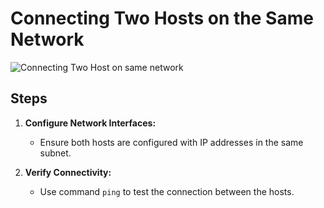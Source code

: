 
# Connecting Two Hosts on the Same Network
![Connecting Two Host on same network](https://github.com/Aayush518/Computer-Networks-/assets/82012823/e3985f64-6de6-4c2c-8b71-289beb27351c)

## Steps

1. **Configure Network Interfaces:**
   - Ensure both hosts are configured with IP addresses in the same subnet.

2. **Verify Connectivity:**
   - Use command `ping` to test the connection between the hosts.



